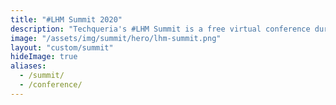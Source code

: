 ```yaml
---
title: "#LHM Summit 2020"
description: "Techqueria's #LHM Summit is a free virtual conference during Latinx Heritage Month created to empower Latinx professionals in tech, connect them with companies who are committed to inclusion and to celebrate the thriving Latinx in tech community."
image: "/assets/img/summit/hero/lhm-summit.png"
layout: "custom/summit"
hideImage: true
aliases:
  - /summit/
  - /conference/
---
```

